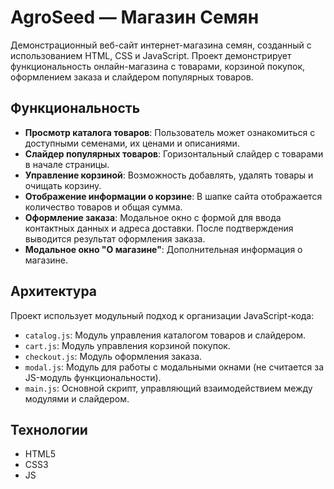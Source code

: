 # AgroSeed — Магазин Семян

Демонстрационный веб-сайт интернет-магазина семян, созданный с использованием HTML, CSS и JavaScript. Проект демонстрирует функциональность онлайн-магазина с товарами, корзиной покупок, оформлением заказа и слайдером популярных товаров.

## Функциональность

- **Просмотр каталога товаров**: Пользователь может ознакомиться с доступными семенами, их ценами и описаниями.
- **Слайдер популярных товаров**: Горизонтальный слайдер с товарами в начале страницы.
- **Управление корзиной**: Возможность добавлять, удалять товары и очищать корзину.
- **Отображение информации о корзине**: В шапке сайта отображается количество товаров и общая сумма.
- **Оформление заказа**: Модальное окно с формой для ввода контактных данных и адреса доставки. После подтверждения выводится результат оформления заказа.
- **Модальное окно "О магазине"**: Дополнительная информация о магазине.

## Архитектура

Проект использует модульный подход к организации JavaScript-кода:

- `catalog.js`: Модуль управления каталогом товаров и слайдером.
- `cart.js`: Модуль управления корзиной покупок.
- `checkout.js`: Модуль оформления заказа.
- `modal.js`: Модуль для работы с модальными окнами (не считается за JS-модуль функциональности).
- `main.js`: Основной скрипт, управляющий взаимодействием между модулями и слайдером.

## Технологии

- HTML5
- CSS3
- JS
